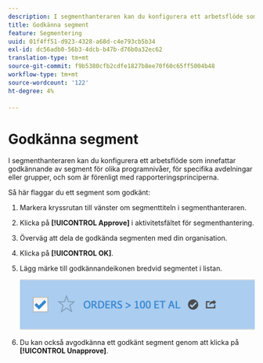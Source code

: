 ```yaml
---
description: I segmenthanteraren kan du konfigurera ett arbetsflöde som innefattar godkännande av segment för olika programnivåer, för specifika avdelningar eller grupper, och som är förenligt med rapporteringsprinciperna.
title: Godkänna segment
feature: Segmentering
uuid: 01f4ff51-d923-4328-a68d-c4e793cb5b34
exl-id: dc56adb0-56b3-4dcb-b47b-d76b0a32ec62
translation-type: tm+mt
source-git-commit: f9b5380cfb2cdfe1827b8ee70f60c65ff5004b48
workflow-type: tm+mt
source-wordcount: '122'
ht-degree: 4%

---
```


# Godkänna segment

I segmenthanteraren kan du konfigurera ett arbetsflöde som innefattar godkännande av segment för olika programnivåer, för specifika avdelningar eller grupper, och som är förenligt med rapporteringsprinciperna.

Så här flaggar du ett segment som godkänt:

1. Markera kryssrutan till vänster om segmenttiteln i segmenthanteraren.
1. Klicka på **[!UICONTROL Approve]** i aktivitetsfältet för segmenthantering.
1. Överväg att dela de godkända segmenten med din organisation.
1. Klicka på **[!UICONTROL OK]**.
1. Lägg märke till godkännandeikonen bredvid segmentet i listan.

   ![](assets/seg_approved.png)

1. Du kan också avgodkänna ett godkänt segment genom att klicka på **[!UICONTROL Unapprove]**.
